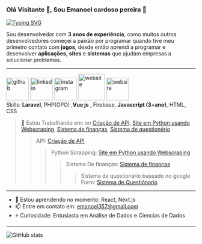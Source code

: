 ### Olá Visitante 👋, Sou Emanoel cardoso pereira 👋

 [![Typing SVG](https://readme-typing-svg.herokuapp.com?color=E6006E&center=true&vCenter=true&lines=Full-stack+web+Developer;%2B2+anos+de+experi%C3%AAncia+desenvolvendo;Sempre+aprendendo+novas+tecnologias)](https://git.io/typing-svg)

Sou desenvolvedor com **3 anos de experiência**, como muitos outros desenvolvedores começei a paixão por programar quando tive meu primeiro contato com **jogos**, desde então aprendi a programar e desenvolver **aplicações**, **sites** e **sistemas** que ajudam empresas a solucionar problemas.

---
<img src='https://cdn.jsdelivr.net/gh/devicons/devicon/icons/vuejs/vuejs-original-wordmark.svg' alt='github' height='60'>  <img src='https://cdn.jsdelivr.net/gh/devicons/devicon/icons/laravel/laravel-plain.svg' alt='linkedin' height='60'>  <img src='https://cdn.jsdelivr.net/gh/devicons/devicon/icons/firebase/firebase-plain.svg' alt='instagram' height='60'>  <img src='https://cdn.jsdelivr.net/gh/devicons/devicon/icons/php/php-plain.svg' alt='website' height='70'>  <img src='https://cdn.jsdelivr.net/gh/devicons/devicon/icons/javascript/javascript-original.svg' alt='website' height='60'>  
Skills: **Laravel**, PHP(OPO) ,**Vue js** , Firebase, **Javascript (3+ano)**, HTML, CSS

> 🔭 Estou Trabalhando em: on [Criação de API](http://example.com), [Site em Python usando Webscraping](http://example.com), [Sistema de finanças](http://example.com), [Sistema de questionério](http://example.com) 
>> API: [Criação de API](http://example.com)
>>> Python Scrapping: [Site em Python usando Webscraping](http://example.com)
>>>> Sistema De finanças: [Sistema de finanças](http://example.com)
>>>>> Sistema de questionário baseado no google Form: [Sistema de Questiónario](http://example.com)

---
- 🌱 Estou aprendendo no momento: React, Next.js 
- 📫 Entre em contato em: emanoel357@gmail.com 
- ⚡ Curiosidade: Entusiasta em Análise de Dados e Ciencias de Dados 
---

![GitHub stats](https://github-readme-stats.vercel.app/api?username=emanoel3578&show_icons=true)  

